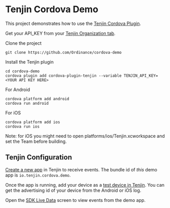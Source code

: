 # Tenjin Cordova Demo

This project demonstrates how to use the [Tenjin Cordova Plugin](https://github.com/Ordinance/cordova-sdk).

Get your API_KEY from your [Tenjin Organization tab](https://www.tenjin.io/dashboard/organizations).

Clone the project

    git clone https://github.com/Ordinance/cordova-demo

Install the Tenjin plugin

    cd cordova-demo
    cordova plugin add cordova-plugin-tenjin --variable TENJIN_API_KEY=<YOUR API KEY HERE>

For Android

    cordova platform add android
    cordova run android

For iOS

    cordova platform add ios
    cordova run ios

Note: for iOS you might need to open platforms/ios/Tenjin.xcworkspace and set the Team before building.

## Tenjin Configuration

[Create a new app](https://www.tenjin.io/dashboard/apps/new) in Tenjin to receive events. The bundle id of *this* demo app is `io.tenjin.cordova.demo`.

Once the app is running, add your device as a [test device in Tenjin](https://www.tenjin.io/dashboard/debug_app_users). You can get the advertising id of your device from the Android or iOS log. 

Open the [SDK Live Data](https://www.tenjin.io/dashboard/sdk_diagnostics) screen to view events from the demo app.